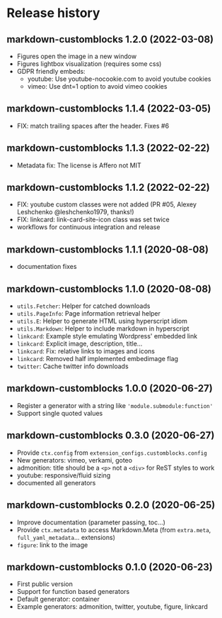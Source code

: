# Release history

## markdown-customblocks 1.2.0 (2022-03-08)

- Figures open the image in a new window
- Figures lightbox visualization (requires some css)
- GDPR friendly embeds:
  - youtube: Use youtube-nocookie.com to avoid youtube cookies
  - vimeo: Use dnt=1 option to avoid vimeo cookies

## markdown-customblocks 1.1.4 (2022-03-05)

- FIX: match trailing spaces after the header. Fixes #6

## markdown-customblocks 1.1.3 (2022-02-22)

- Metadata fix: The license is Affero not MIT

## markdown-customblocks 1.1.2 (2022-02-22)

- FIX: youtube custom classes were not added (PR #05, Alexey Leshchenko @leshchenko1979, thanks!)
- FIX: linkcard: link-card-site-icon class was set twice
- workflows for continuous integration and release

## markdown-customblocks 1.1.1 (2020-08-08)

- documentation fixes

## markdown-customblocks 1.1.0 (2020-08-08)

- `utils.Fetcher`: Helper for catched downloads
- `utils.PageInfo`: Page information retrieval helper
- `utils.E`: Helper to generate HTML using hyperscript idiom
- `utils.Markdown`: Helper to include markdown in hyperscript
- `linkcard`: Example style emulating Wordpress' embedded link
- `linkcard`: Explicit image, description, title...
- `linkcard`: Fix: relative links to images and icons
- `linkcard`: Removed half implemented embedimage flag
- `twitter`: Cache twitter info downloads

## markdown-customblocks 1.0.0 (2020-06-27)

- Register a generator with a string like `'module.submodule:function'`
- Support single quoted values

## markdown-customblocks 0.3.0 (2020-06-27)

- Provide `ctx.config` from `extension_configs.customblocks.config`
- New generators: vimeo, verkami, goteo
- admonition: title should be a `<p>` not a `<div>` for ReST styles to work
- youtube: responsive/fluid sizing
- documented all generators

## markdown-customblocks 0.2.0 (2020-06-25)

- Improve documentation (parameter passing, toc...)
- Provide `ctx.metadata` to access Markdown.Meta (from `extra.meta`, `full_yaml_metadata`... extensions)
- `figure`: link to the image

## markdown-customblocks 0.1.0 (2020-06-23)

- First public version
- Support for function based generators
- Default generator: container
- Example generators: admonition, twitter, youtube, figure, linkcard




